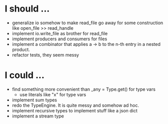 # I should ...

* generalize io somehow to make read_file go away for some construction
  like open_file >> read_handle
* implement io.write_file as brother for read_file
* implement producers and consumers for files 
* implement a combinator that applies a -> b to the n-th entry in a nested
  product.
* refactor tests, they seem messy

# I could ...

* find something more convenient than _any = Type.get() for type
  vars
    * use literals like "x" for type vars
* implement sum types
* redo the TypeEngine. It is quite messy and somehow ad hoc.
* implement recursive types to implement stuff like a json dict
* implement a stream type
